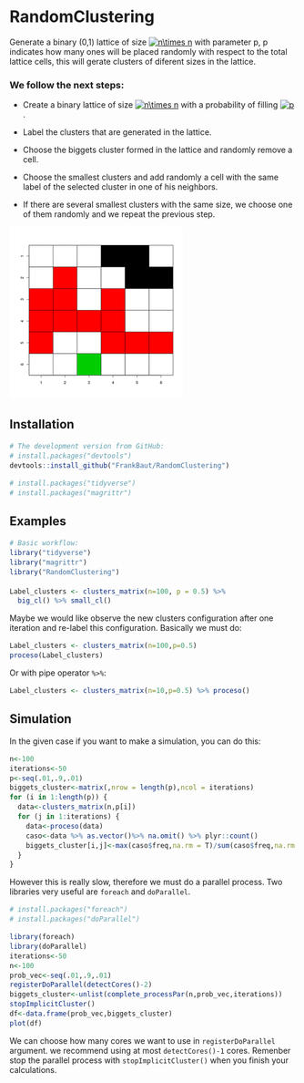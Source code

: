 # RandomClustering

Generate a binary (0,1) lattice of size <a href="https://www.codecogs.com/eqnedit.php?latex=n\times&space;n" target="_blank"><img src="https://latex.codecogs.com/gif.latex?n\times&space;n" title="n\times n" /></a> with parameter p, p indicates how many ones will be placed randomly with respect to the total lattice cells, this will gerate clusters of diferent sizes in the lattice.

### We follow the next steps:
* Create a binary lattice of size <a href="https://www.codecogs.com/eqnedit.php?latex=n\times&space;n" target="_blank"><img src="https://latex.codecogs.com/gif.latex?n\times&space;n" title="n\times n" /></a> with a probability of filling <a href="https://www.codecogs.com/eqnedit.php?latex=p" target="_blank"><img src="https://latex.codecogs.com/gif.latex?p" title="p" /></a>.

* Label the clusters that are generated in the lattice.

* Choose the biggets cluster formed in the lattice and randomly remove a cell.

* Choose the smallest clusters and add randomly a cell with the same label of the selected cluster in one of his neighbors.

* If there are several smallest clusters with the same size, we choose one of them randomly and we repeat the previous step.  


![](RandomCluster.gif)

## Installation

``` r
# The development version from GitHub:
# install.packages("devtools")
devtools::install_github("FrankBaut/RandomClustering")
```
``` r
# install.packages("tidyverse")
# install.packages("magrittr")
```
## Examples

``` r
# Basic workflow:
library("tidyverse")
library("magrittr")
library("RandomClustering")

Label_clusters <- clusters_matrix(n=100, p = 0.5) %>%
  big_cl() %>% small_cl()
```
Maybe we would like observe the new clusters configuration after one iteration and re-label this configuration. Basically we must do:
``` r
Label_clusters <- clusters_matrix(n=100,p=0.5)
proceso(Label_clusters)
```
Or with pipe operator ``` %>% ```:

``` r
Label_clusters <- clusters_matrix(n=10,p=0.5) %>% proceso()
```

## Simulation

In the given case if you want to make a simulation, you can do this:

``` r
n<-100
iterations<-50 
p<-seq(.01,.9,.01)
biggets_cluster<-matrix(,nrow = length(p),ncol = iterations)
for (i in 1:length(p)) {
  data<-clusters_matrix(n,p[i])
  for (j in 1:iterations) {
    data<-proceso(data)
    caso<-data %>% as.vector()%>% na.omit() %>% plyr::count()
    biggets_cluster[i,j]<-max(caso$freq,na.rm = T)/sum(caso$freq,na.rm = T)
  }
}
```
However this is really slow, therefore we must do a parallel process. Two libraries very useful are ```foreach``` 
and ```doParallel```.
``` r
# install.packages("foreach")
# install.packages("doParallel")
```
``` r
library(foreach)
library(doParallel)
iterations<-50
n<-100
prob_vec<-seq(.01,.9,.01)
registerDoParallel(detectCores()-2)
biggets_cluster<-unlist(complete_processPar(n,prob_vec,iterations))
stopImplicitCluster()
df<-data.frame(prob_vec,biggets_cluster)
plot(df)
```
We can choose how many cores we want to use in ```registerDoParallel```  argument. we recommend using at most ```detectCores()-1``` cores. Remenber stop the parallel process with ```stopImplicitCluster()``` when you finish your calculations.
